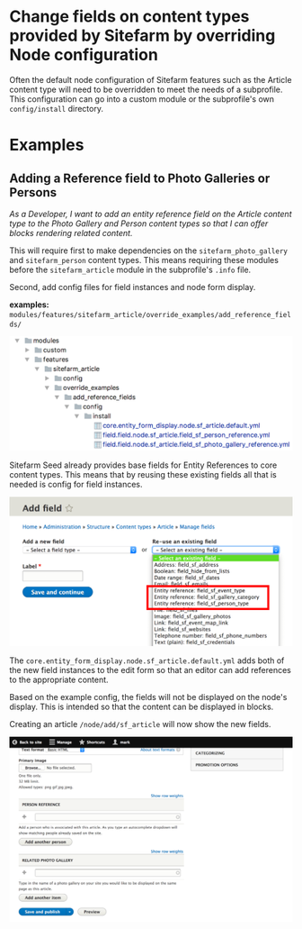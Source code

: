 # Change fields on content types provided by Sitefarm by overriding Node configuration

Often the default node configuration of Sitefarm features such as the Article
content type will need to be overridden to meet the needs of a subprofile. This
configuration can go into a custom module or the subprofile's own
`config/install` directory.

# Examples

## Adding a Reference field to Photo Galleries or Persons

*As a Developer, I want to add an entity reference field on the Article content
type to the Photo Gallery and Person content types so that I can offer blocks
rendering related content.*

This will require first to make dependencies on the `sitefarm_photo_gallery`
and `sitefarm_person` content types. This means requiring these modules before
the `sitefarm_article` module in the subprofile's `.info` file.

Second, add config files for field instances and node form display. 

**examples:** `modules/features/sitefarm_article/override_examples/add_reference_fields/`

![Screenshot of file structure to example config files](images/reference-config-examples.png)

Sitefarm Seed already provides base fields for Entity References to core content
types. This means that by reusing these existing fields all that is needed is
config for field instances.

![Screenshot of reusing entity reference dropdown](images/reuse-entity-reference-fields.png)

The `core.entity_form_display.node.sf_article.default.yml` adds both of the
new field instances to the edit form so that an editor can add references to the
appropriate content.

Based on the example config, the fields will not be displayed on the node's
display. This is intended so that the content can be displayed in blocks.

Creating an article `/node/add/sf_article` will now show the new fields.

![Screenshot of Article add form with new reference fields](images/form-showing-new-reference-fields.png)
